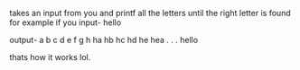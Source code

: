 takes an input from you and printf all the letters until the right letter is found for example if you input- hello

output-
a
b
c
d
e
f
g
h
ha
hb
hc
hd
he
hea
.
.
.
hello

thats how it works lol.
